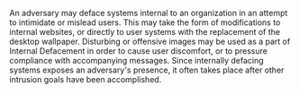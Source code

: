 An adversary may deface systems internal to an organization in an attempt to intimidate or mislead users. This may take the form of modifications to internal websites, or directly to user systems with the replacement of the desktop wallpaper. Disturbing or offensive images may be used as a part of Internal Defacement in order to cause user discomfort, or to pressure compliance with accompanying messages. Since internally defacing systems exposes an adversary's presence, it often takes place after other intrusion goals have been accomplished.
